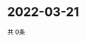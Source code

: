 # 2022-03-21
  共 0条

  <!-- BEGIN -->
  <!-- 最后更新时间Mon Mar 21 2022 22:06:10 GMT+0000 (Coordinated Universal Time) -->
  
  <!-- END -->
  
  